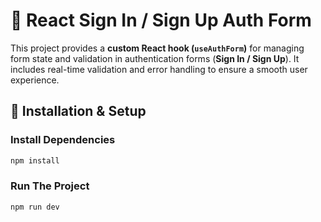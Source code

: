 # 🔐 React Sign In / Sign Up Auth Form

This project provides a **custom React hook (`useAuthForm`)** for managing form state and validation in authentication forms (**Sign In / Sign Up**). It includes real-time validation and error handling to ensure a smooth user experience.

## 🔧 Installation & Setup

### **Install Dependencies**

```sh
npm install
```

### **Run The Project**

```sh
npm run dev
```

